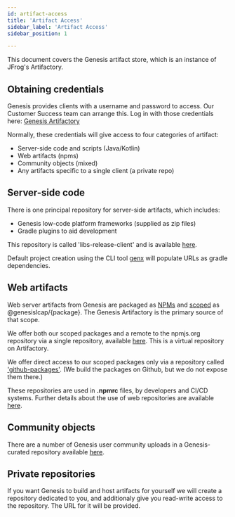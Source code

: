 ```yaml
---
id: artifact-access
title: 'Artifact Access'
sidebar_label: 'Artifact Access'
sidebar_position: 1

---
```


This document covers the Genesis artifact store, which is an instance of JFrog's Artifactory.


## Obtaining credentials

Genesis provides clients with a username and password to access.  Our Customer Success team can arrange this.
Log in with those credentials here:  [Genesis Artifactory](https://genesisglobal.jfrog.io/ui/login/)

Normally, these credentials will give access to four categories of artifact:
 * Server-side code and scripts (Java/Kotlin)
 * Web artifacts (npms)
 * Community objects (mixed)
 * Any artifacts specific to a single client (a private repo)


## Server-side code

There is one principal repository for server-side artifacts, which includes:
 * Genesis low-code platform frameworks (supplied as zip files)
 * Gradle plugins to aid development

This repository is called 'libs-release-client' and is available
[here](https://genesisglobal.jfrog.io/artifactory/libs-release-client/).

Default project creation using the CLI tool [genx](/getting-started/quick-start/create-a-new-project) will populate
URLs as gradle dependencies.


## Web artifacts

Web server artifacts from Genesis are packaged as [NPMs](https://docs.npmjs.com/about-npm) and 
[scoped](https://docs.npmjs.com/about-scopes) as @genesislcap/{package}.  The Genesis Artifactory is the primary
source of that scope.

We offer both our scoped packages and a remote to the npmjs.org repository via a single repository, available
[here](https://genesisglobal.jfrog.io/artifactory/npm/).  This is a virtual repository on Artifactory.

We offer direct access to our scoped packages only via a repository called ['github-packages'](https://genesisglobal.jfrog.io/artifactory/github-packages/). (We build the packages on Github, but we do not expose them there.)

These repositories are used in **.npmrc** files, by developers and CI/CD systems.  Further details about the use
of web repositories are available [here](/getting-started/quick-start/hardware-and-software/#npmrc-set-up).


## Community objects

There are a number of Genesis user community uploads in a Genesis-curated repository available
[here](https://genesisglobal.jfrog.io/artifactory/community-uploads/).


## Private repositories

If you want Genesis to build and host artifacts for yourself we will create a repository dedicated to you, and additionaly give you read-write access to the repository. The URL for it will be provided.

